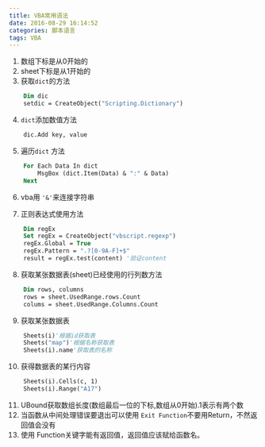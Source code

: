 ```yaml
---
title: VBA常用语法
date: 2016-08-29 16:14:52
categories: 脚本语言
tags: VBA
---
```

1. 数组下标是从0开始的
2. sheet下标是从1开始的
3. 获取`dict`的方法  
```vb
	Dim dic  
	setdic = CreateObject("Scripting.Dictionary")
```
4. `dict`添加数值方法  
```vb
	dic.Add key, value
```
5. 遍历`dict` 方法  
```vb
	For Each Data In dict
		MsgBox (dict.Item(Data) & ":" & Data)
	Next
```
6. vba用 `'&'`来连接字符串
<!--more-->
7. 正则表达式使用方法  
```vb
	Dim regEx
	Set regEx = CreateObject("vbscript.regexp")
	regEx.Global = True
	regEx.Pattern = ".?[0-9A-F]+$"
	result = regEx.test(content) '验证content
```
8. 获取某张数据表(sheet)已经使用的行列数方法
```vb
	Dim rows, columns  
	rows = sheet.UsedRange.rows.Count  
	colums = sheet.UsedRange.Columns.Count
```
9. 获取某张数据表  
```vb
	Sheets(i)'根据id获取表  
	Sheets("map")'根据名称获取表
	Sheets(i).name'获取表的名称
```
10. 获得数据表的某行内容  
```vb
	Sheets(i).Cells(c, 1)
	Sheets(i).Range("A17")
```
11. UBound获取数组长度(数组最后一位的下标,数组从0开始).1表示有两个数
12. 当函数从中间处理错误要退出可以使用 ` Exit Function `不要用Return，不然返回值会没有
13. 使用 Function关键字能有返回值，返回值应该赋给函数名。
